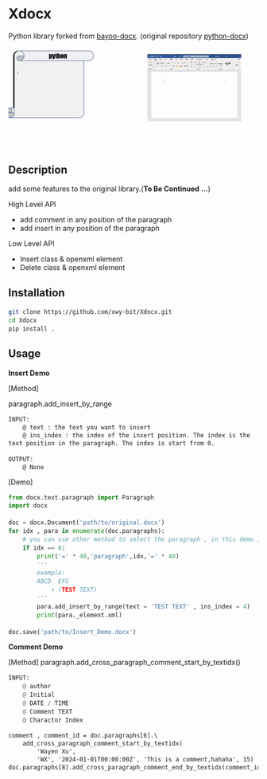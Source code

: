 Xdocx
==========

Python library forked from [bayoo-docx](https://github.com/BayooG/bayoo-docx).
(original repository [python-docx](https://github.com/python-openxml/python-docx))

![DEMO](assert/demo.gif)

Description
-----------
add some features to the original library.(**To Be Continued ...**)

High Level API
 - add comment in any position of the paragraph
 - add insert in any position of the paragraph

Low Level API
 - Insert class & openxml element
 - Delete class & openxml element

Installation
------------

```bash
git clone https://github.com/xwy-bit/Xdocx.git
cd Xdocx
pip install .
```

Usage
-----

**Insert Demo**

[Method] 

paragraph.add_insert_by_range 

```
INPUT:
    @ text : the text you want to insert
    @ ins_index : the index of the insert position. The index is the text position in the paragraph. The index is start from 0.

OUTPUT:
    @ None
```

[Demo]

```python
from docx.text.paragraph import Paragraph
import docx

doc = docx.Document('path/to/original.docx')
for idx , para in enumerate(doc.paragraphs):
    # you can use other method to select the paragraph , in this demo , we just use the index
    if idx == 6:
        print('=' * 40,'paragraph',idx,'=' * 40)
        '''
        example:
        ABCD  EFG 
            ⬆️ (TEST TEXT)
        '''
        para.add_insert_by_range(text = 'TEST TEXT' , ins_index = 4)
        print(para._element.xml)

doc.save('path/to/Insert_Demo.docx')
```

**Comment Demo**

[Method]
paragraph.add_cross_paragraph_comment_start_by_textidx()
```python
INPUT: 
    @ author
    @ Initial
    @ DATE / TIME
    @ Comment TEXT
    @ Charactor Index
```


```
comment , comment_id = doc.paragraphs[6].\
    add_cross_paragraph_comment_start_by_textidx(
        'Wayen Xu',
        'WX', '2024-01-01T00:00:00Z', 'This is a comment,hahaha', 15)
doc.paragraphs[8].add_cross_paragraph_comment_end_by_textidx(comment_id,3)
```